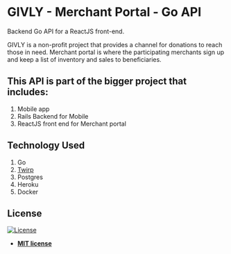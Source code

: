 # GIVLY - Merchant Portal - Go API

Backend Go API for a ReactJS front-end. 

GIVLY is a non-profit project that provides a channel for donations to reach those in need. Merchant portal is where the participating merchants sign up and keep a list of inventory and sales to beneficiaries.

## This API is part of the bigger project that includes:

1. Mobile app
2. Rails Backend for Mobile
3. ReactJS front end for Merchant portal

## Technology Used

1. Go
2. [Twirp](https://github.com/twitchtv/twirp)
3. Postgres
4. Heroku
5. Docker


## License

[![License](http://img.shields.io/:license-mit-blue.svg?style=flat-square)](http://badges.mit-license.org)

- **[MIT license](http://opensource.org/licenses/mit-license.php)**